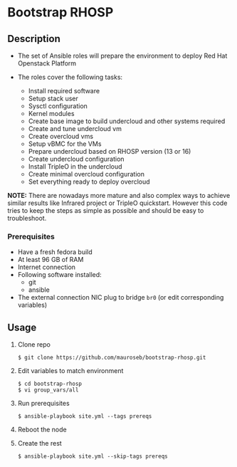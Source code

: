 # Bootstrap RHOSP


## Description

 - The set of Ansible roles will prepare the environment to deploy Red Hat Openstack Platform
 - The roles cover the following tasks:
 
   - Install required software
   - Setup stack user
   - Sysctl configuration
   - Kernel modules
   - Create base image to build undercloud and other systems required
   - Create and tune undercloud vm
   - Create overcloud vms
   - Setup vBMC for the VMs
   - Prepare undercloud based on RHOSP version (13 or 16)
   - Create undercloud configuration
   - Install TripleO in the undercloud
   - Create minimal overcloud configuration
   - Set everything ready to deploy overcloud


**NOTE:** There are nowadays more mature and also complex ways to achieve similar results like Infrared project or TripleO quickstart. However this code tries to keep the steps as simple as possible and should be easy to troubleshoot.

### Prerequisites

 - Have a fresh fedora build
 - At least 96 GB of RAM
 - Internet connection
 - Following software installed:
   - git
   - ansible
 - The external connection NIC plug to bridge ```br0``` (or edit corresponding variables)


## Usage

 1. Clone repo

        $ git clone https://github.com/mauroseb/bootstrap-rhosp.git
        
 2. Edit variables to match environment

        $ cd bootstrap-rhosp
        $ vi group_vars/all

 3. Run prerequisites

        $ ansible-playbook site.yml --tags prereqs

 4. Reboot the node
 
 5. Create the rest
 
        $ ansible-playbook site.yml --skip-tags prereqs
